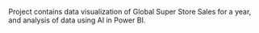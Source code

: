 Project contains data visualization of Global Super Store Sales for a year, and analysis of data using AI in Power BI.
